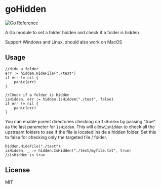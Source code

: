 # goHidden
[![Go Reference](https://pkg.go.dev/badge/github.com/tobychui/goHidden.svg)](https://pkg.go.dev/github.com/tobychui/goHidden)

A Go module to set a folder hidden and check if a folder is hidden

Support Windows and Linux, should also work on MacOS



## Usage

```
//Hide a folder
err := hidden.HideFile("./test")
if err != nil {
	panic(err)
}

//Check if a folder is hidden
isHidden, err := hidden.IsHidden("./test", false)
if err != nil {
	panic(err)
}
```

You can enable parent directories checking on ```IsHidden``` by passing "true" as the last parameter for ```IsHidden```. This will allow```IsHidden``` to check all the  upstream folders to see if the file is located inside a hidden folder. Set this to false for checking only the targeted file / folder.

```
hidden.HideFile("./test")
isHidden, _ := hidden.IsHidden("./test/myfile.txt", true)
//isHidden is true
```



## License

MIT





### 